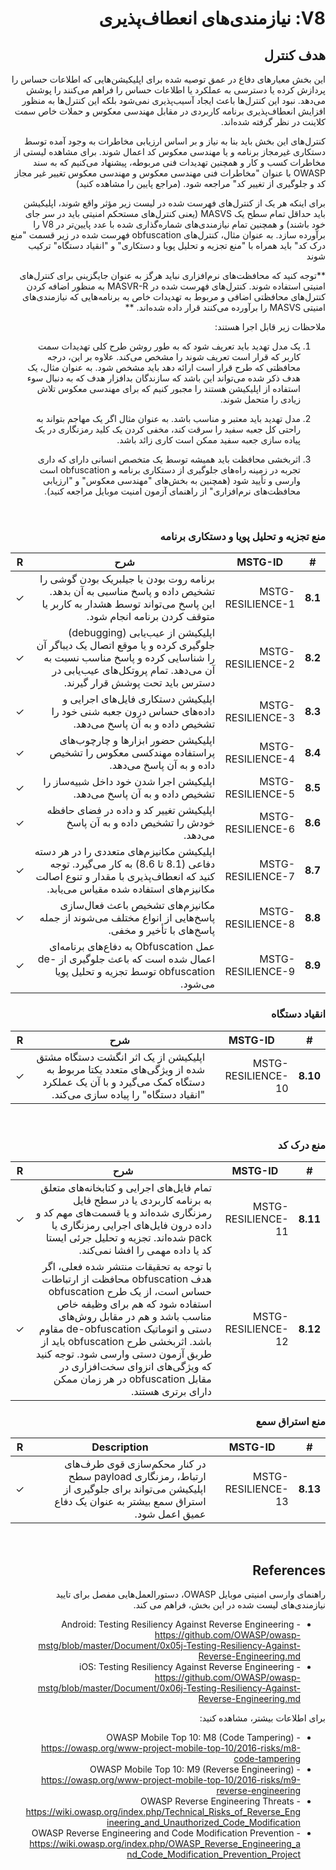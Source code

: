 <div dir="rtl" markdown="1">

# V8: نیازمندی‌های انعطاف‌پذیری

## هدف کنترل

این بخش معیارهای دفاع در عمق توصیه شده برای اپلیکیشن‌هایی که اطلاعات حساس را پردازش کرده یا دسترسی به عملکرد یا اطلاعات حساس را فراهم می‌کنند را پوشش می‌دهد. نبود این کنترل‌ها باعث ایجاد آسیب‌پذیری نمی‌شود بلکه این کنترل‌ها به منظور افزایش انعطاف‌پذیری برنامه کاربردی در مقابل مهندسی معکوس و حملات خاص سمت کلاینت در نظر گرفته شده‌اند.

کنترل‌های این بخش باید بنا به نیاز و بر اساس ارزیابی مخاطرات به وجود آمده توسط دستکاری غیرمجاز برنامه و یا مهندسی معکوس کد اعمال شوند. برای مشاهده لیستی از مخاطرات کسب و کار و همچنین تهدیدات فنی مربوطه، پیشنهاد می‌کنیم که به سند OWASP با عنوان "مخاطرات فنی مهندسی معکوس و مهندسی معکوس تغییر غیر مجاز کد و جلوگیری از تغییر کد" مراجعه شود. (مراجع پایین را مشاهده کنید) 

برای اینکه هر یک از کنترل‌های فهرست شده در لیست زیر مؤثر واقع شوند، اپلیکیشن باید حداقل تمام سطح یک MASVS  (یعنی کنترل‌های مستحکم امنیتی باید در سر جای خود باشند) و همچنین تمام نیازمندی‌های شماره‌گذاری شده با عدد پایین‌تر در V8 را برآورده سازد. به عنوان مثال، کنترل‌های obfuscation فهرست شده در زیر قسمت "منع درک کد" باید همراه با "منع تجزیه و تحلیل پویا و دستکاری" و "انقیاد دستگاه" ترکیب شوند

**توجه کنید که محافظت‌های نرم‌افزاری نباید هرگز به عنوان جایگزینی برای کنترل‌های امنیتی استفاده شوند. کنترل‌های فهرست شده در MASVR-R به منظور اضافه کردن کنترل‌های محافظتی اضافی و مربوط به تهدیدات خاص به برنامه‌هایی که نیازمندی‌های امنیتی MASVS را برآورده می‌کنند قرار داده شده‌اند. **

ملاحظات زیر قابل اجرا هستند:

1. یک مدل تهدید باید تعریف شود  که به طور روشن طرح کلی تهدیدات سمت کاربر که قرار است تعریف شوند را مشخص می‌کند. علاوه بر این، درجه محافظتی که طرح قرار است ارائه دهد باید مشخص شود. به عنوان مثال، یک هدف ذکر شده می‌تواند این باشد که سازندگان بدافزار هدف که به دنبال سوء استفاده از اپلیکیشن هستند را مجبور کنیم که برای مهندسی معکوس تلاش زیادی را متحمل شوند.

2. مدل تهدید باید معتبر و مناسب باشد. به عنوان مثال اگر یک مهاجم بتواند به راحتی کل جعبه سفید را سرقت کند، مخفی کردن یک کلید رمزنگاری در یک پیاده سازی جعبه سفید ممکن است کاری زائد باشد.

3. اثربخشی محافظت باید همیشه توسط یک متخصص انسانی دارای که داری تجربه در زمینه راه‌های جلوگیری از دستکاری برنامه و obfuscation است وارسی و تأیید شود (همچنین به بخش‌های "مهندسی معکوس" و "ارزیابی محافظت‌های نرم‌افزاری" از راهنمای آزمون امنیت موبایل مراجعه کنید).

<div style="page-break-after: always; visibility: hidden">
\pagebreak
</div>

### منع تجزیه و تحلیل پویا و دستکاری برنامه

| # | MSTG-ID | شرح | R |
| -- | -------- | ---------------------- | - |
| **8.1** | MSTG-RESILIENCE-1 | برنامه روت بودن یا جیلبریک بودن گوشی را تشخیص داده و پاسخ مناسبی به آن بدهد. این پاسخ می‌تواند توسط هشدار به کاربر یا متوقف کردن برنامه انجام شود. | ✓ |
| **8.2** | MSTG-RESILIENCE-2 | اپلیکیشن از عیب‌یابی (debugging) جلوگیری کرده و یا موقع اتصال یک دیباگر آن را شناسایی کرده و پاسخ مناسب نسبت به آن می‌دهد.  تمام پروتکل‌های عیب‌یابی در دسترس باید تحت پوشش قرار گیرند. | ✓ |
| **8.3** | MSTG-RESILIENCE-3 | اپلیکیشن دستکاری فایل‌های اجرایی و داده‌های حساس درون جعبه شنی خود را تشخیص داده و به آن پاسخ می‌دهد. | ✓ |
| **8.4** | MSTG-RESILIENCE-4 | اپلیکیشن حضور ابزارها و چارچوب‌های پراستفاده مهندکسی معکوس را تشخیص داده و به آن پاسخ می‌دهد.| ✓ |
| **8.5** | MSTG-RESILIENCE-5 | اپلیکیشن اجرا شدن خود داخل شبیه‌ساز را تشخیص داده و به آن پاسخ می‌دهد.  | ✓ |
| **8.6** | MSTG-RESILIENCE-6 | اپلیکیشن تغییر کد و داده در فضای حافظه خودش را تشخیص داده و به آن پاسخ می‌دهد. | ✓ |
| **8.7** | MSTG-RESILIENCE-7 | اپلیکیشن مکانیزم‌های متعددی را در هر دسته دفاعی (8.1 تا 8.6) به کار می‌گیرد. توجه کنید که انعطاف‌پذیری با مقدار و تنوع اصالت مکانیزم‌های استفاده شده مقیاس می‌یابد. | ✓ |
| **8.8** | MSTG-RESILIENCE-8 | مکانیزم‌های تشخیص باعث فعال‌سازی پاسخ‌هایی از انواع مختلف می‌شوند از جمله پاسخ‌های با تأخیر و مخفی. | ✓ |
| **8.9** | MSTG-RESILIENCE-9 | عمل Obfuscation به دفاع‌های برنامه‌ای اعمال شده است که باعث جلوگیری از de-obfuscation توسط تجزیه و تحلیل پویا می‌شود.  | ✓ |

### انقیاد دستگاه

| # | MSTG-ID | شرح | R |
| -- | -------- | ---------------------- | - |
| **8.10** | MSTG-RESILIENCE-10 | اپلیکیشن از یک اثر انگشت دستگاه مشتق شده از ویژگی‌های متعدد یکتا مربوط به دستگاه کمک می‌گیرد و با آن یک عملکرد "انقیاد دستگاه" را پیاده سازی می‌کند. | ✓ |

<div style="page-break-after: always; visibility: hidden">
\pagebreak
</div>

### منع درک کد

| # | MSTG-ID | شرح | R |
| -- | -------- | ---------------------- | - |
| **8.11** | MSTG-RESILIENCE-11 |تمام فایل‌های اجرایی و کتابخانه‌های متعلق به برنامه کاربردی یا در سطح فایل رمزنگاری شده‌اند و یا قسمت‌های مهم کد و داده درون فایل‌های اجرایی رمزنگاری یا pack شده‌اند. تجزیه و تحلیل جرئی ایستا کد یا داده مهمی را افشا نمی‌کند. | ✓ |
| **8.12** | MSTG-RESILIENCE-12 | با توجه به تحقیقات منتشر شده فعلی، اگر هدف obfuscation محافظت از ارتباطات حساس است، از یک طرح obfuscation استفاده شود که هم برای وظیفه خاص مناسب باشد و هم در مقابل روش‌های دستی و اتوماتیک de-obfuscation مقاوم باشد. اثربخشی طرح obfuscation باید از طریق آزمون دستی وارسی شود. توجه کنید که ویژگی‌های انزوای سخت‌افزاری در مقابل obfuscation در هر زمان ممکن دارای برتری هستند.  | ✓ |

### منع استراق سمع

| # | MSTG-ID | Description | R |
| -- | -------- | ---------------------- | - |
| **8.13** | MSTG-RESILIENCE-13 | در کنار محکم‌سازی قوی طرف‌های ارتباط، رمزنگاری payload سطح اپلیکیشن می‌تواند برای جلوگیری از استراق سمع بیشتر به عنوان یک دفاع عمیق اعمل شود. | ✓ |

<div style="page-break-after: always; visibility: hidden">
\pagebreak
</div>

## References

راهنمای وارسی امنیتی موبایل OWASP، دستورالعمل‌هایی مفصل برای تایید نیازمندی‌های لیست شده در این بخش، فراهم می کند.

- Android: Testing Resiliency Against Reverse Engineering - <https://github.com/OWASP/owasp-mstg/blob/master/Document/0x05j-Testing-Resiliency-Against-Reverse-Engineering.md>
- iOS: Testing Resiliency Against Reverse Engineering - <https://github.com/OWASP/owasp-mstg/blob/master/Document/0x06j-Testing-Resiliency-Against-Reverse-Engineering.md>

برای اطلاعات بیشتر، مشاهده کنید:

- OWASP Mobile Top 10: M8 (Code Tampering) - <https://owasp.org/www-project-mobile-top-10/2016-risks/m8-code-tampering>
- OWASP Mobile Top 10: M9 (Reverse Engineering) - <https://owasp.org/www-project-mobile-top-10/2016-risks/m9-reverse-engineering>
- OWASP Reverse Engineering Threats - <https://wiki.owasp.org/index.php/Technical_Risks_of_Reverse_Engineering_and_Unauthorized_Code_Modification>
- OWASP Reverse Engineering and Code Modification Prevention - <https://wiki.owasp.org/index.php/OWASP_Reverse_Engineering_and_Code_Modification_Prevention_Project>

</div>
